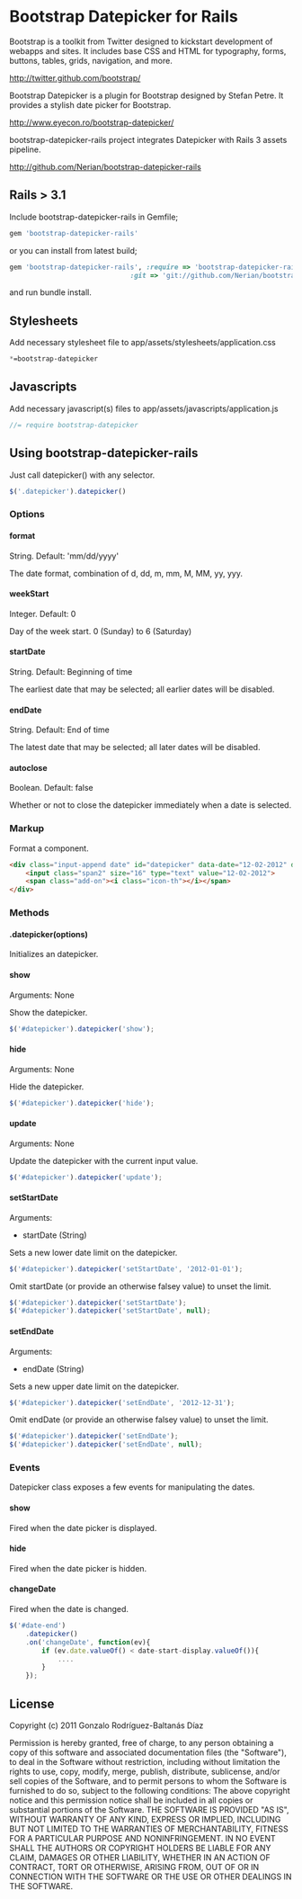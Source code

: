 # Bootstrap Datepicker for Rails
Bootstrap is a toolkit from Twitter designed to kickstart development of webapps and sites.
It includes base CSS and HTML for typography, forms, buttons, tables, grids, navigation, and more.

http://twitter.github.com/bootstrap/

Bootstrap Datepicker is a plugin for Bootstrap designed by Stefan Petre. It provides a stylish date picker for Bootstrap.

http://www.eyecon.ro/bootstrap-datepicker/

bootstrap-datepicker-rails project integrates Datepicker with Rails 3 assets pipeline.

http://github.com/Nerian/bootstrap-datepicker-rails

## Rails > 3.1
Include bootstrap-datepicker-rails in Gemfile;

``` ruby
gem 'bootstrap-datepicker-rails'
```

or you can install from latest build;

``` ruby
gem 'bootstrap-datepicker-rails', :require => 'bootstrap-datepicker-rails',
                              :git => 'git://github.com/Nerian/bootstrap-datepicker-rails.git'
```

and run bundle install.

## Stylesheets

Add necessary stylesheet file to app/assets/stylesheets/application.css

``` css
*=bootstrap-datepicker
```

## Javascripts

Add necessary javascript(s) files to app/assets/javascripts/application.js

``` javascript
//= require bootstrap-datepicker
```

## Using bootstrap-datepicker-rails

Just call datepicker() with any selector.

```javascript
$('.datepicker').datepicker()
```

### Options

#### format

String.  Default: 'mm/dd/yyyy'

The date format, combination of d, dd, m, mm, M, MM, yy, yyy.

#### weekStart

Integer.  Default: 0

Day of the week start. 0 (Sunday) to 6 (Saturday)

#### startDate

String.  Default: Beginning of time

The earliest date that may be selected; all earlier dates will be disabled.

#### endDate

String.  Default: End of time

The latest date that may be selected; all later dates will be disabled.

#### autoclose

Boolean.  Default: false

Whether or not to close the datepicker immediately when a date is selected.

### Markup

Format a component.

```html 
<div class="input-append date" id="datepicker" data-date="12-02-2012" data-date-format="dd-mm-yyyy">
    <input class="span2" size="16" type="text" value="12-02-2012">
    <span class="add-on"><i class="icon-th"></i></span>
</div>
```

### Methods

#### .datepicker(options)

Initializes an datepicker.

#### show

Arguments: None

Show the datepicker.

```javascript
$('#datepicker').datepicker('show');
```

#### hide

Arguments: None

Hide the datepicker.

```javascript
$('#datepicker').datepicker('hide');
```

#### update

Arguments: None

Update the datepicker with the current input value.

```javascript
$('#datepicker').datepicker('update');
```

#### setStartDate

Arguments:

* startDate (String)

Sets a new lower date limit on the datepicker.

```javascript
$('#datepicker').datepicker('setStartDate', '2012-01-01');
```
Omit startDate (or provide an otherwise falsey value) to unset the limit.

```javascript
$('#datepicker').datepicker('setStartDate');
$('#datepicker').datepicker('setStartDate', null);
```

#### setEndDate

Arguments:

* endDate (String)

Sets a new upper date limit on the datepicker.

```javascript
$('#datepicker').datepicker('setEndDate', '2012-12-31');
```

Omit endDate (or provide an otherwise falsey value) to unset the limit.

```javascript
$('#datepicker').datepicker('setEndDate');
$('#datepicker').datepicker('setEndDate', null);
```

### Events

Datepicker class exposes a few events for manipulating the dates.

#### show

Fired when the date picker is displayed.

#### hide

Fired when the date picker is hidden.

#### changeDate

Fired when the date is changed.

```javascript
$('#date-end')
    .datepicker()
    .on('changeDate', function(ev){
        if (ev.date.valueOf() < date-start-display.valueOf()){
            ....
        }
    });
```

## License
Copyright (c) 2011 Gonzalo Rodríguez-Baltanás Díaz

Permission is hereby granted, free of charge, to any person obtaining a copy of this software and associated documentation files (the "Software"), to deal in the Software without restriction, including without limitation the rights to use, copy, modify, merge, publish, distribute, sublicense, and/or sell copies of the Software, and to permit persons to whom the Software is furnished to do so, subject to the following conditions:
The above copyright notice and this permission notice shall be included in all copies or substantial portions of the Software.
THE SOFTWARE IS PROVIDED "AS IS", WITHOUT WARRANTY OF ANY KIND, EXPRESS OR IMPLIED, INCLUDING BUT NOT LIMITED TO THE WARRANTIES OF MERCHANTABILITY, FITNESS FOR A PARTICULAR PURPOSE AND NONINFRINGEMENT. IN NO EVENT SHALL THE AUTHORS OR COPYRIGHT HOLDERS BE LIABLE FOR ANY CLAIM, DAMAGES OR OTHER LIABILITY, WHETHER IN AN ACTION OF CONTRACT, TORT OR OTHERWISE, ARISING FROM, OUT OF OR IN CONNECTION WITH THE SOFTWARE OR THE USE OR OTHER DEALINGS IN THE SOFTWARE.

